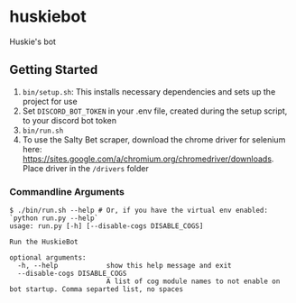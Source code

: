 # huskiebot
Huskie's bot

## Getting Started
1. `bin/setup.sh`: This installs necessary dependencies and sets up the project for use
2. Set `DISCORD_BOT_TOKEN` in your .env file, created during the setup script, to your discord bot token
3. `bin/run.sh`
4. To use the Salty Bet scraper, download the chrome driver for selenium here: https://sites.google.com/a/chromium.org/chromedriver/downloads. Place driver in the `/drivers` folder

### Commandline Arguments

```text
$ ./bin/run.sh --help # Or, if you have the virtual env enabled: `python run.py --help`
usage: run.py [-h] [--disable-cogs DISABLE_COGS]

Run the HuskieBot

optional arguments:
  -h, --help            show this help message and exit
  --disable-cogs DISABLE_COGS
                        A list of cog module names to not enable on bot startup. Comma separted list, no spaces
```
